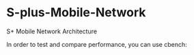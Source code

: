 # S-plus-Mobile-Network
S+ Mobile Network Architecture

In order to test and compare performance, you can use cbench:
